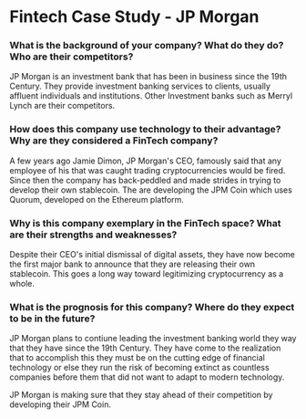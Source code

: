 # Fintech Case Study - JP Morgan


### What is the background of your company? What do they do? Who are their competitors?

JP Morgan is an investment bank that has been in business since the 19th Century. They provide investment banking services to clients, usually affluent individuals and institutions. Other Investment banks such as Merryl Lynch are their competitors.


### How does this company use technology to their advantage? Why are they considered a FinTech company?

A few years ago Jamie Dimon, JP Morgan's CEO, famously said that any employee of his that was caught trading cryptocurrencies would be fired. Since then the company has back-peddled and made strides in trying to develop their own stablecoin. The are developing the JPM Coin which uses Quorum, developed on the Ethereum platform.

### Why is this company exemplary in the FinTech space? What are their strengths and weaknesses?

Despite their CEO's initial dismissal of digital assets, they have now become the first major bank to announce that they are releasing their own stablecoin. This goes a long way toward legitimizing cryptocurrency as a whole.

### What is the prognosis for this company? Where do they expect to be in the future?

JP Morgan plans to contiune leading the investment banking world they way that they have since the 19th Century. They have come to the realization that to accomplish this they must be on the cutting edge of financial technology or else they run the risk of becoming extinct as countless companies before them that did not want to adapt to modern technology.

JP Morgan is making sure that they stay ahead of their competition by developing their JPM Coin.
